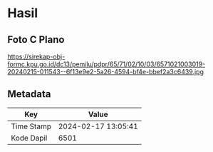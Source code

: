 # Hasil

## Foto C Plano

https://sirekap-obj-formc.kpu.go.id/dc13/pemilu/pdpr/65/71/02/10/03/6571021003019-20240215-011543--6f13e9e2-5a26-4594-bf4e-bbef2a3c6439.jpg


## Metadata

| Key        | Value               |
| ---------- | ------------------- |
| Time Stamp | 2024-02-17 13:05:41 |
| Kode Dapil | 6501                |



